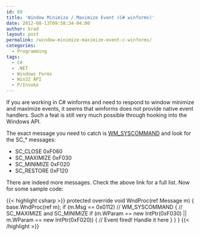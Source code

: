 ```yaml
---
id: 69
title: 'Window Minimize / Maximize Event (C# winforms)'
date: 2012-08-13T09:58:34-04:00
author: brad
layout: post
permalink: /window-minimize-maximize-event-c-winforms/
categories:
  - Programming
tags:
  - C#
  - .NET
  - Windows Forms
  - Win32 API
  - P/Invoke
---
```

If you are working in C# winforms and need to respond to window minimize and maximize events, it seems that winforms does not provide native event handlers. Such a feat is still very much possible through hooking into the Windows API.

The exact message you need to catch is [WM_SYSCOMMAND](http://msdn.microsoft.com/en-us/library/windows/desktop/ms646360(v=vs.85).aspx) and look for the SC_* messages:

  * SC_CLOSE 0xF060
  * SC_MAXIMIZE 0xF030
  * SC_MINIMIZE 0xF020
  * SC_RESTORE 0xF120

There are indeed more messages. Check the above link for a full list. Now for some sample code:

{{< highlight csharp >}}
protected override void WndProc(ref Message m)
{
    base.WndProc(ref m);
    if (m.Msg == 0x0112) // WM_SYSCOMMAND
    {
        // SC_MAXIMIZE and SC_MINIMIZE
        if (m.WParam == new IntPtr(0xF030) || m.WParam == new IntPtr(0xF020))
        {
            // Event fired! Handle it here
        }
    }
}
{{< /highlight >}}
